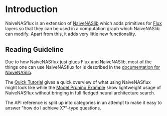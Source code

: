 # Introduction

NaiveNASflux is an extension of [NaiveNASlib](https://github.com/DrChainsaw/NaiveNASlib.jl) which adds primitives for [Flux](https://github.com/FluxML/Flux.jl) layers so that they can be used in a computation graph which NaiveNASlib can modify. Apart from this, it adds very little new functionality.

## Reading Guideline

Due to how NaiveNASflux just glues Flux and NaiveNASlib, most of the things one can use NaiveNASflux for is described in the [documentation for NaiveNASlib](https://DrChainsaw.github.io/NaiveNASlib.jl/stable).

The [Quick Tutorial](@ref) gives a quick overview of what using NaiveNASflux might look like while the [Model Pruning Example](@ref) show lightweight usage of NaiveNASflux without bringing in full fledged neural architecture search.

The API reference is split up into categories in an attempt to make it easy to answer "how do I achieve X?"-type questions.